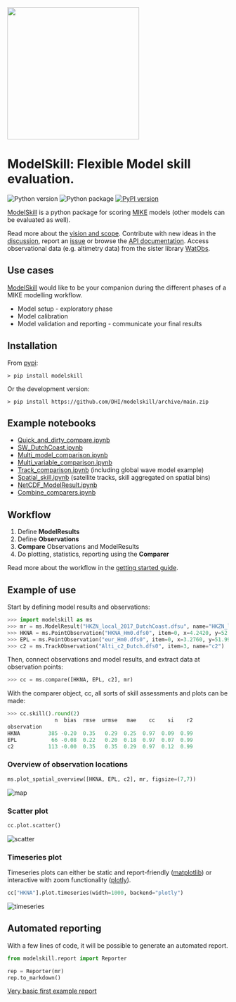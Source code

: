 <img src="https://raw.githubusercontent.com/DHI/modelskill/main/images/logo/modelskill.svg" width="300">

# ModelSkill: Flexible Model skill evaluation.
 ![Python version](https://img.shields.io/pypi/pyversions/modelskill.svg) 
![Python package](https://github.com/DHI/modelskill/actions/workflows/full_test.yml/badge.svg) [![PyPI version](https://badge.fury.io/py/modelskill.svg)](https://badge.fury.io/py/modelskill)

[ModelSkill](https://github.com/DHI/modelskill) is a python package for scoring [MIKE](https://www.mikepoweredbydhi.com) models (other models can be evaluated as well). 

Read more about the [vision and scope](https://dhi.github.io/modelskill/vision.html). Contribute with new ideas in the [discussion](https://github.com/DHI/modelskill/discussions), report an [issue](https://github.com/DHI/modelskill/issues) or browse the [API documentation](https://dhi.github.io/modelskill/api.html). Access observational data (e.g. altimetry data) from the sister library [WatObs](https://github.com/DHI/watobs). 


## Use cases

[ModelSkill](https://github.com/DHI/modelskill) would like to be your companion during the different phases of a MIKE modelling workflow.

* Model setup - exploratory phase   
* Model calibration
* Model validation and reporting - communicate your final results

## Installation

From [pypi](https://pypi.org/project/modelskill/):

`> pip install modelskill`

Or the development version:

`> pip install https://github.com/DHI/modelskill/archive/main.zip`


## Example notebooks

* [Quick_and_dirty_compare.ipynb](https://nbviewer.jupyter.org/github/DHI/modelskill/blob/main/notebooks/Quick_and_dirty_compare.ipynb)
* [SW_DutchCoast.ipynb](https://nbviewer.jupyter.org/github/DHI/modelskill/blob/main/notebooks/SW_DutchCoast.ipynb)
* [Multi_model_comparison.ipynb](https://nbviewer.jupyter.org/github/DHI/modelskill/blob/main/notebooks/Multi_model_comparison.ipynb)
* [Multi_variable_comparison.ipynb](https://nbviewer.jupyter.org/github/DHI/modelskill/blob/main/notebooks/Multi_variable_comparison.ipynb)
* [Track_comparison.ipynb](https://nbviewer.jupyter.org/github/DHI/modelskill/blob/main/notebooks/Track_comparison.ipynb) (including global wave model example)
* [Spatial_skill.ipynb](https://nbviewer.jupyter.org/github/DHI/modelskill/blob/main/notebooks/Spatial_skill.ipynb) (satellite tracks, skill aggregated on spatial bins)
* [NetCDF_ModelResult.ipynb](https://nbviewer.jupyter.org/github/DHI/modelskill/blob/main/notebooks/NetCDF_ModelResult.ipynb)
* [Combine_comparers.ipynb](https://nbviewer.jupyter.org/github/DHI/modelskill/blob/main/notebooks/Combine_comparers.ipynb)


## Workflow

1. Define **ModelResults**
2. Define **Observations**
3. **Compare** Observations and ModelResults
4. Do plotting, statistics, reporting using the **Comparer**

Read more about the workflow in the [getting started guide](https://dhi.github.io/modelskill/getting_started.html).


## Example of use

Start by defining model results and observations:

```python
>>> import modelskill as ms
>>> mr = ms.ModelResult("HKZN_local_2017_DutchCoast.dfsu", name="HKZN_local", item=0)
>>> HKNA = ms.PointObservation("HKNA_Hm0.dfs0", item=0, x=4.2420, y=52.6887, name="HKNA")
>>> EPL = ms.PointObservation("eur_Hm0.dfs0", item=0, x=3.2760, y=51.9990, name="EPL")
>>> c2 = ms.TrackObservation("Alti_c2_Dutch.dfs0", item=3, name="c2")
```

Then, connect observations and model results, and extract data at observation points:

```python
>>> cc = ms.compare([HKNA, EPL, c2], mr)
```

With the comparer object, cc, all sorts of skill assessments and plots can be made:

```python
>>> cc.skill().round(2)
               n  bias  rmse  urmse   mae    cc    si    r2
observation                                                
HKNA         385 -0.20  0.35   0.29  0.25  0.97  0.09  0.99
EPL           66 -0.08  0.22   0.20  0.18  0.97  0.07  0.99
c2           113 -0.00  0.35   0.35  0.29  0.97  0.12  0.99
```

### Overview of observation locations

```python
ms.plot_spatial_overview([HKNA, EPL, c2], mr, figsize=(7,7))
```

![map](https://raw.githubusercontent.com/DHI/modelskill/main/images/map.png)



### Scatter plot

```python
cc.plot.scatter()
```

![scatter](https://raw.githubusercontent.com/DHI/modelskill/main/images/scatter.png)

### Timeseries plot

Timeseries plots can either be static and report-friendly ([matplotlib](https://matplotlib.org/)) or interactive with zoom functionality ([plotly](https://plotly.com/python/)).

```python
cc["HKNA"].plot.timeseries(width=1000, backend="plotly")
```

![timeseries](https://raw.githubusercontent.com/DHI/modelskill/main/images/plotly_timeseries.png)


## Automated reporting

With a few lines of code, it will be possible to generate an automated report.

```python
from modelskill.report import Reporter

rep = Reporter(mr)
rep.to_markdown()
```

[Very basic first example report](https://github.com/DHI/modelskill/blob/main/notebooks/HKZN_local/HKZN_local.md)

